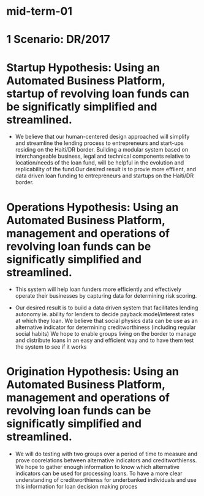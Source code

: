 # mid-term-01  

# 1 Scenario: DR/2017

# Startup Hypothesis: Using an Automated Business Platform, startup of revolving loan funds can be significatly simplified and streamlined.

* We believe that our human-centered design approached will simplify and streamline the lending process to entrepreneurs and start-ups residing on the Haiti/DR border. Building a modular system based on interchangeable business, legal and technical components relative to location/needs of the loan fund, will be helpful in the evolution and replicability of the fund.Our desired result is to provie more effiient, and data driven loan funding to entrepreneurs and startups on the Haiti/DR border. 

# Operations Hypothesis: Using an Automated Business Platform, management and operations of revolving loan funds can be significatly simplified and streamlined.

* This system will help loan funders more efficiently and effectively operate their businesses by capturing data for determining risk scoring.  

* Our desired result is to build a data driven system that facilitates lending autonomy ie. ability for lenders to decide payback model/interest rates at which they loan. We believe that social physics data can be use as an alternative indicator for determining creditworthiness (including regular social habits) We hope to enable groups living on the border to manage and distribute loans in an easy and efficient way and to have them test the system to see if it works

# Origination Hypothesis: Using an Automated Business Platform, management and operations of revolving loan funds can be significatly simplified and streamlined.

* We will do testing with two groups over a period of time to measure and prove coorelations between alternative indicators and creditworthienss. We hope to gather enough information to know which alternative indicators can be used for processing loans. To have a more clear understanding of creditworthienss for underbanked individuals and use this information for loan decision making proces 
